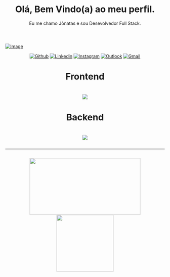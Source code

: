 <html>
  <head>
    <meta name="author" content="JonatasFelix">
    <!------------JONATAS FELIX---------------->
  </head>
  <body>
    <header align="center">
      <h1 align="center";>Olá, Bem Vindo(a) ao meu perfil.</h1>
      <p align="center";>Eu me chamo Jônatas e sou Desevolvedor Full Stack.</p> 
    </header>
  </body>
  
 [![image](https://user-images.githubusercontent.com/20983673/190916521-234dd11a-c566-4af2-98b9-64371e8efb52.png)](#)

  
</html>

<p align="center" data-sourcepos="14:1-18:124" dir="auto">
<a href="https://github.com/JonatasFelix"><img src="https://img.shields.io/badge/GitHub-100000?style=for-the-badge&logo=github&logoColor=white" alt="Github"  style="max-width: 100%;"></a>
<a href="https://www.linkedin.com/in/jonatasfelix/" rel="nofollow"><img src="https://img.shields.io/badge/LinkedIn-0077B5?style=for-the-badge&logo=linkedin&logoColor=white" alt="Linkedin" style="max-width: 100%;"></a>
<a href="https://www.instagram.com/joonfelix/" rel="nofollow"><img src="https://img.shields.io/badge/Instagram-E4405F?style=for-the-badge&logo=instagram&logoColor=white" alt="Instagram" style="max-width: 100%;"></a>
<a href="mailto:jon.cunha@hotmail.com"><img src="https://img.shields.io/badge/Outlook-0078D4?style=for-the-badge&logo=microsoft-outlook&logoColor=white" alt="Outlook" style="max-width: 100%;"></a>
<a href="mailto:jonatas.felix2007@gmail.com"><img src="https://img.shields.io/badge/Gmail-D14836?style=for-the-badge&logo=gmail&logoColor=white" alt="Gmail" style="max-width: 100%;"></a>
</p>

<div align="center" data-sourcepos="14:1-18:124" dir="auto">
  <h1>Frontend<h1/>
  <img src="https://skillicons.dev/icons?i=html,css,js,react,styledcomponents,materialui,figma,redux"/>
  <h1>Backend<h1/>
  <img src="https://skillicons.dev/icons?i=js,ts,nodejs,express,mysql,jest"/>
<div/>

---
  

<div align="center">
  <img align="center" height="180em" width="350px" src="https://github-readme-stats.vercel.app/api?username=JonatasFelix&theme=dark&show_icons=true" />
  <img align="center" height="180em" src="https://github-readme-stats.vercel.app/api/top-langs/?username=JonatasFelix&theme=dark&layout=compact" /> 
</div>

<!---
JonatasFelix/JonatasFelix is a ✨ special ✨ repository because its `README.md` (this file) appears on your GitHub profile.
You can click the Preview link to take a look at your changes.
--->
